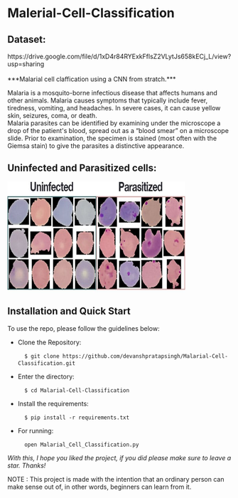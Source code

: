 # Malerial-Cell-Classification

<h2>Dataset:</h2> 
https://drive.google.com/file/d/1xD4r84RYExkFflsZ2VLytJs658kECj_L/view?usp=sharing
<br>
<br>
***Malarial cell claffication using a CNN from stratch.***

Malaria is a mosquito-borne infectious disease that affects humans and other animals. Malaria causes symptoms that typically include fever, tiredness, vomiting, and headaches. In severe cases, it can cause yellow skin, seizures, coma, or death.
<br>
Malaria parasites can be identified by examining under the microscope a drop of the patient's blood, spread out as a “blood smear” on a microscope slide. Prior to examination, the specimen is stained (most often with the Giemsa stain) to give the parasites a distinctive appearance.
<br>
<h2>Uninfected and Parasitized cells:</h2>
<img align="center" width="400" height="250" src="https://github.com/devanshpratapsingh/Malarial-Cell-Classification/blob/main/images/img1.jpg">

## Installation and Quick Start
To use the repo, please follow the guidelines below:

- Clone the Repository: 

        $ git clone https://github.com/devanshpratapsingh/Malarial-Cell-Classification.git
        
- Enter the directory: 

        $ cd Malarial-Cell-Classification
        
- Install the requirements:

        $ pip install -r requirements.txt

- For running:

        open Malarial_Cell_Classification.py
	


*With this, I hope you liked the project, if you did please make sure to leave a star. Thanks!*

NOTE : This project is made with the intention that an ordinary person can make sense out of, in other words, beginners can learn from it.
